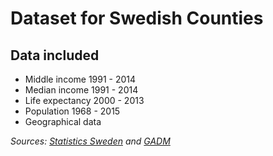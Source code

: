 # Dataset for Swedish Counties

## Data included

* Middle income 1991 - 2014
* Median income 1991 - 2014
* Life expectancy 2000 - 2013
* Population 1968 - 2015
* Geographical data

*Sources: [Statistics Sweden](http://www.scb.se/en_/) and [GADM](http://www.gadm.org/)*
